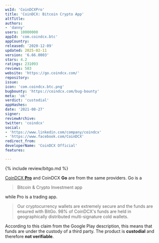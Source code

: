 ```yaml
---
wsId: 'CoinDCXPro'
title: 'CoinDCX: Bitcoin Crypto App'
altTitle: 
authors:
- 'danny'
users: 10000000
appId: 'com.coindcx.btc'
appCountry: 
released: '2020-12-09'
updated: 2025-02-11
version: '6.66.0003'
stars: 4.2
ratings: 231093
reviews: 583
website: 'https://go.coindcx.com/'
repository: 
issue: 
icon: 'com.coindcx.btc.png'
bugbounty: 'https://coindcx.com/bug-bounty'
meta: 'ok'
verdict: 'custodial'
appHashes: 
date: '2021-08-27'
signer: 
reviewArchive: 
twitter: 'coindcx'
social:
- 'https://www.linkedin.com/company/coindcx'
- 'https://www.facebook.com/CoinDCX'
redirect_from: 
developerName: 'CoinDCX Official'
features: 

---
```


{% include review/bitgo.md %}

[CoinDCX **Pro**](https://walletscrutiny.com/android/com.coindcx) and CoinDCX **Go** are from the same providers. Go is a

> Bitcoin & Crypto Investment app

while Pro is a trading app.

> Our cryptocurrency wallets are extremely secure and the funds are ensured with BitGo. 98% of CoinDCX's funds are held in geographically distributed multi-signature cold wallets.

According to this claim from the Google Play description, this means that funds are under the custody of a third party. The product is **custodial** and therefore **not verifiable**.
